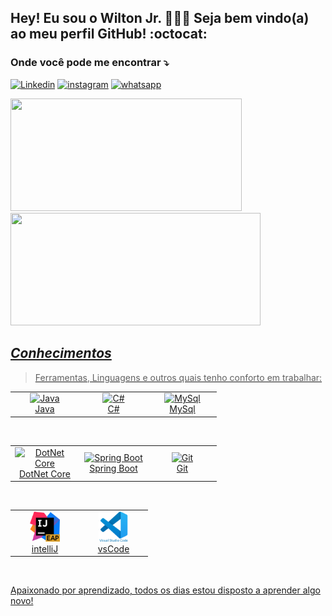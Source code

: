 
## Hey! Eu sou o Wilton Jr. 👨🏽‍💻 Seja bem vindo(a) ao meu perfil GitHub! :octocat:


### Onde você pode me encontrar ⤵️
[![Linkedin](https://img.shields.io/badge/LinkedIn-0077B5?style=for-the-badge&logo=linkedin&logoColor=white)](https://www.linkedin.com/in/wilton-junior-oliveira-santos-7375b6214/) [![instagram](https://img.shields.io/badge/Instagram-E4405F?style=for-the-badge&logo=instagram&logoColor=white)](https://www.instagram.com/will_kipedia/) [![whatsapp](https://img.shields.io/badge/WhatsApp-25D366?style=for-the-badge&logo=whatsapp&logoColor=white)](https://api.whatsapp.com/send/?phone=5531986624302&text&type=phone_number&app_absent=0)

<div>
  <a href="https://github.com/rafaballerini">
<img height="180em" width="370" src="https://github-readme-stats.vercel.app/api?username=wilton007&show_icons=true&theme=dracula&include_all_commits=true&count_private=true"/>
<img height="180em" width="400" src="https://github-readme-stats.vercel.app/api/top-langs/?username=wilton007&layout=compact&langs_count=7&theme=dark"/>
</div>

## _Conhecimentos_
>Ferramentas, Linguagens e outros quais tenho conforto em trabalhar:
<table>
  <tr>
    <td align="center" width="96">
      <a>
       <img src="https://cdn.jsdelivr.net/gh/devicons/devicon/icons/java/java-original.svg" width="48" height="48" alt="Java"/>
      </a>
      <br>Java
    </td>
   <td align="center" width="96">
      <a>
       <img src="https://cdn.jsdelivr.net/gh/devicons/devicon/icons/csharp/csharp-original.svg" width="48" height="48" alt="C#"/>
      </a>
      <br>C#
    </td>
   <td align="center" width="96">
      <a>
       <img src="https://cdn.jsdelivr.net/gh/devicons/devicon/icons/mysql/mysql-original-wordmark.svg" width="48" height="48" alt="MySql"/>
      </a>
      <br>MySql
    </td>
  </tr>
</table><br/>


<table>
  <tr>
    <td align="center" width="96">
      <a>
       <img src="https://cdn.jsdelivr.net/gh/devicons/devicon/icons/dotnetcore/dotnetcore-original.svg" height="48" alt="DotNet Core"/>
      </a>
      <br>DotNet Core
    </td>
   <td align="center" width="96">
      <a>
       <img src="https://cdn.jsdelivr.net/gh/devicons/devicon/icons/spring/spring-original.svg" width="48" height="48" alt="Spring Boot"/>
      </a>
      <br>Spring Boot
    </td>
   <td align="center" width="96">
      <a>
       <img src="https://cdn.jsdelivr.net/gh/devicons/devicon/icons/git/git-original.svg" width="48" height="48" alt="Git"/>
      </a>
      <br>Git
    </td>
  </tr>
</table><br/>

<table>
  <tr>
    <td align="center" width="96">
      <a>
       <img src="https://github.com/JetBrains/logos/blob/master/web/intellij-idea/intellij-idea-eap.svg" height="48" alt="intelliJ"/>
      </a>
      <br>intelliJ
    </td>
   <td align="center" width="96">
      <a>
       <img src="https://github.com/devicons/devicon/blob/v2.15.1/icons/vscode/vscode-original-wordmark.svg" width="48" height="48" alt="vsCode"/>
      </a>
      <br>vsCode
    </td>
  </tr>
</table><br/>

  Apaixonado por aprendizado, todos os dias estou disposto a aprender algo novo!
